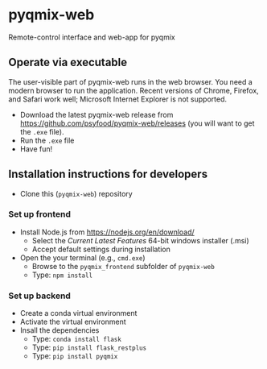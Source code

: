 # pyqmix-web
Remote-control interface and web-app for pyqmix

## Operate via executable
The user-visible part of pyqmix-web runs in the web browser. You need a modern browser to run the application. Recent versions of Chrome, Firefox, and Safari work well; Microsoft Internet Explorer is not supported.

- Download the latest pyqmix-web release from https://github.com/psyfood/pyqmix-web/releases (you will want to get the `.exe` file).
- Run the `.exe` file
- Have fun!

## Installation instructions for developers 
- Clone this (`pyqmix-web`) repository 

### Set up frontend
- Install Node.js from https://nodejs.org/en/download/
  - Select the _Current Latest Features_ 64-bit windows installer (.msi)
  - Accept default settings during installation
- Open the your terminal (e.g., `cmd.exe`)
  - Browse to the `pyqmix_frontend` subfolder of `pyqmix-web`
  - Type: `npm install`

### Set up backend
- Create a conda virtual environment
- Activate the virtual environment
- Insall the dependencies
  - Type: `conda install flask`
  - Type: `pip install flask_restplus`
  - Type: `pip install pyqmix`

